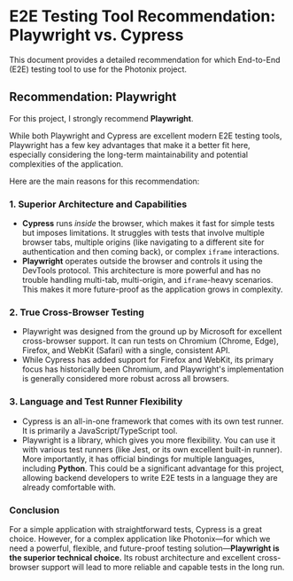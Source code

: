 # E2E Testing Tool Recommendation: Playwright vs. Cypress

This document provides a detailed recommendation for which End-to-End (E2E) testing tool to use for the Photonix project.

## Recommendation: Playwright

For this project, I strongly recommend **Playwright**.

While both Playwright and Cypress are excellent modern E2E testing tools, Playwright has a few key advantages that make it a better fit here, especially considering the long-term maintainability and potential complexities of the application.

Here are the main reasons for this recommendation:

### 1. Superior Architecture and Capabilities

*   **Cypress** runs *inside* the browser, which makes it fast for simple tests but imposes limitations. It struggles with tests that involve multiple browser tabs, multiple origins (like navigating to a different site for authentication and then coming back), or complex `iframe` interactions.
*   **Playwright** operates outside the browser and controls it using the DevTools protocol. This architecture is more powerful and has no trouble handling multi-tab, multi-origin, and `iframe`-heavy scenarios. This makes it more future-proof as the application grows in complexity.

### 2. True Cross-Browser Testing

*   Playwright was designed from the ground up by Microsoft for excellent cross-browser support. It can run tests on Chromium (Chrome, Edge), Firefox, and WebKit (Safari) with a single, consistent API.
*   While Cypress has added support for Firefox and WebKit, its primary focus has historically been Chromium, and Playwright's implementation is generally considered more robust across all browsers.

### 3. Language and Test Runner Flexibility

*   Cypress is an all-in-one framework that comes with its own test runner. It is primarily a JavaScript/TypeScript tool.
*   Playwright is a library, which gives you more flexibility. You can use it with various test runners (like Jest, or its own excellent built-in runner). More importantly, it has official bindings for multiple languages, including **Python**. This could be a significant advantage for this project, allowing backend developers to write E2E tests in a language they are already comfortable with.

### Conclusion

For a simple application with straightforward tests, Cypress is a great choice. However, for a complex application like Photonix—for which we need a powerful, flexible, and future-proof testing solution—**Playwright is the superior technical choice.** Its robust architecture and excellent cross-browser support will lead to more reliable and capable tests in the long run.
